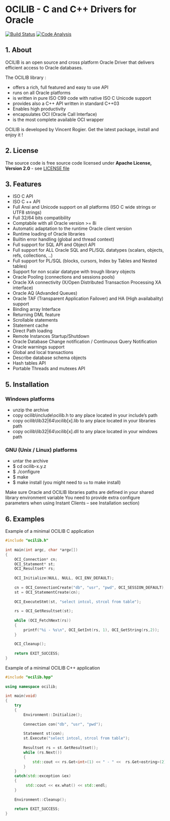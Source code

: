 ﻿# OCILIB - C and C++ Drivers for Oracle 
[![Build Status](https://img.shields.io/travis/vrogier/ocilib/master.svg)](https://travis-ci.org/vrogier/ocilib)
[![Code Analysis](https://img.shields.io/coverity/scan/8019.svg)](https://scan.coverity.com/projects/vrogier-ocilib)

## 1. About

OCILIB is an open source and cross platform Oracle Driver that delivers efficient access to Oracle databases.

The OCILIB library :

- offers a rich, full featured and easy to use API
- runs on all Oracle platforms
- is written in pure ISO C99 code with native ISO C Unicode support
- provides also a C++ API written in standard C++03
- Enables high productivity
- encapsulates OCI (Oracle Call Interface)
- is the most complete available OCI wrapper

OCILIB is developed by Vincent Rogier. Get the latest package, install and enjoy it !

## 2. License

The source code is free source code licensed under **Apache License, Version 2.0** - see [LICENSE file](license.txt)

## 3. Features 
 
- ISO C API
- ISO C ++ API
- Full Ansi and Unicode support on all platforms (ISO C wide strings or UTF8 strings)
- Full 32/64 bits compatibility
- Comptabile with all Oracle version >= 8i
- Automatic adaptation to the runtime Oracle client version
- Runtime loading of Oracle libraries
- Builtin error handling (global and thread context)
- Full support for SQL API and Object API
- Full support for ALL Oracle SQL and PL/SQL datatypes (scalars, objects, refs, collections, ..)
- Full support for PL/SQL (blocks, cursors, Index by Tables and Nested tables)
- Support for non scalar datatype with trough library objects
- Oracle Pooling (connections and sessions pools)
- Oracle XA connectivity (X/Open Distributed Transaction Processing XA interface)
- Oracle AQ (Advanded Queues)
- Oracle TAF (Transparent Application Failover) and HA (High availabality) support
- Binding array Interface
- Returning DML feature
- Scrollable statements
- Statement cache
- Direct Path loading
- Remote Instances Startup/Shutdown
- Oracle Database Change notification / Continuous Query Notification
- Oracle warnings support
- Global and local transactions
- Describe database schema objects
- Hash tables API
- Portable Threads and mutexes API

## 5. Installation

### Windows platforms

- unzip the archive
- copy ocilib\include\ocilib.h to any place located in your include’s path
- copy ocilib\lib32|64\ocilib[x].lib to any place located in your libraries path
- copy ocilib\lib32|64\ocilib[x].dll to any place located in your windows path

### GNU (Unix / Linux) platforms

- untar the archive
- $ cd ocilib-x.y.z
- $ ./configure
- $ make
- $ make install (you might need to `su` to make install)

Make sure Oracle and OCILIB libraries paths are defined in your shared library environment variable
You need to provide extra configure parameters when using Instant Clients – see Installation section)

## 6. Examples

Example of a minimal OCILIB C application

```C
#include "ocilib.h"
 
int main(int argc, char *argv[])
{
    OCI_Connection* cn;
    OCI_Statement* st;
    OCI_Resultset* rs;
 
    OCI_Initialize(NULL, NULL, OCI_ENV_DEFAULT);
 
    cn = OCI_ConnectionCreate("db", "usr", "pwd", OCI_SESSION_DEFAULT);
    st = OCI_StatementCreate(cn);
 
    OCI_ExecuteStmt(st, "select intcol, strcol from table");
 
    rs = OCI_GetResultset(st);
 
    while (OCI_FetchNext(rs))
    {
        printf("%i - %s\n", OCI_GetInt(rs, 1), OCI_GetString(rs,2));
    }
 
    OCI_Cleanup();
 
    return EXIT_SUCCESS;
}
```
Example of a minimal OCILIB C++ application


```C++
#include "ocilib.hpp"
 
using namespace ocilib;
 
int main(void)
{
    try
    {
        Environment::Initialize();
 
        Connection con("db", "usr", "pwd");
 
        Statement st(con);
        st.Execute("select intcol, strcol from table");
 
        Resultset rs = st.GetResultset();
        while (rs.Next())
        {
            std::cout << rs.Get<int>(1) << " - " <<  rs.Get<ostring>(2) << std::endl;
        }
    }
    catch(std::exception &ex)
    {
         std::cout << ex.what() << std::endl;
    }
 
    Environment::Cleanup();
 
    return EXIT_SUCCESS;
}
```
